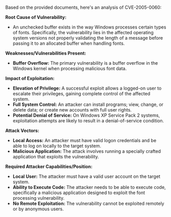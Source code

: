 Based on the provided documents, here's an analysis of CVE-2005-0060:

**Root Cause of Vulnerability:**
- An unchecked buffer exists in the way Windows processes certain types of fonts. Specifically, the vulnerability lies in the affected operating system versions not properly validating the length of a message before passing it to an allocated buffer when handling fonts.

**Weaknesses/Vulnerabilities Present:**
- **Buffer Overflow:** The primary vulnerability is a buffer overflow in the Windows kernel when processing malicious font data.

**Impact of Exploitation:**
- **Elevation of Privilege:** A successful exploit allows a logged-on user to escalate their privileges, gaining complete control of the affected system.
- **Full System Control:** An attacker can install programs; view, change, or delete data; or create new accounts with full user rights.
- **Potential Denial of Service:** On Windows XP Service Pack 2 systems, exploitation attempts are likely to result in a denial-of-service condition.

**Attack Vectors:**
- **Local Access:** An attacker must have valid logon credentials and be able to log on locally to the target system.
- **Malicious Application:** The attack involves running a specially crafted application that exploits the vulnerability.

**Required Attacker Capabilities/Position:**
- **Local User:** The attacker must have a valid user account on the target system.
- **Ability to Execute Code:** The attacker needs to be able to execute code, specifically a malicious application designed to exploit the font processing vulnerability.
- **No Remote Exploitation:** The vulnerability cannot be exploited remotely or by anonymous users.